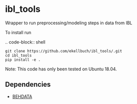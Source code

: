 # ibl_tools

Wrapper to run preprocessing/modeling steps in data from IBL

To install run

.. code-block:: shell

    git clone https://github.com/ekellbuch/ibl_tools/.git
    cd ibl_tools
    pip install -e .
    
Note: This code has only been tested on Ubuntu 18.04.


Dependencies
------------

* [BEHDATA](https://github.com/ekellbuch/behdata)

